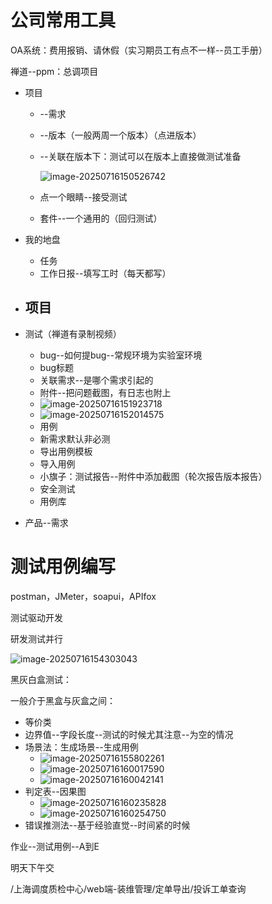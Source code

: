 # 公司常用工具

OA系统：费用报销、请休假（实习期员工有点不一样--员工手册）

禅道--ppm：总调项目

- 项目

  - --需求

  - --版本（一般两周一个版本）（点进版本）

  - --关联在版本下：测试可以在版本上直接做测试准备

    ![image-20250716150526742](C:/Users/honor/AppData/Roaming/Typora/typora-user-images/image-20250716150526742.png)

  - 点一个眼睛--接受测试

  - 套件--一个通用的（回归测试）

- 我的地盘
  - 任务
  - 工作日报--填写工时（每天都写）
- 项目
  - 
- 测试（禅道有录制视频）
  - bug--如何提bug--常规环境为实验室环境
  - bug标题
  - 关联需求--是哪个需求引起的
  - 附件--把问题截图，有日志也附上
  - ![image-20250716151923718](C:/Users/honor/AppData/Roaming/Typora/typora-user-images/image-20250716151923718.png)
  - ![image-20250716152014575](C:/Users/honor/AppData/Roaming/Typora/typora-user-images/image-20250716152014575.png)
  - 用例
  - 新需求默认非必测
  - 导出用例模板
  - 导入用例
  - 小旗子：测试报告--附件中添加截图（轮次报告版本报告）
  - 安全测试
  - 用例库
- 产品--需求

# 测试用例编写

postman，JMeter，soapui，APIfox

测试驱动开发

研发测试并行

![image-20250716154303043](C:/Users/honor/AppData/Roaming/Typora/typora-user-images/image-20250716154303043.png)

黑灰白盒测试：

一般介于黑盒与灰盒之间：

- 等价类
- 边界值--字段长度--测试的时候尤其注意--为空的情况
- 场景法：生成场景--生成用例
  - ![image-20250716155802261](https://gitee.com/ppedmo/pic-go/raw/master/img/202507161558701.png)
  - ![image-20250716160017590](C:/Users/honor/AppData/Roaming/Typora/typora-user-images/image-20250716160017590.png)
  - ![image-20250716160042141](C:/Users/honor/AppData/Roaming/Typora/typora-user-images/image-20250716160042141.png)
- 判定表--因果图
  - ![image-20250716160235828](C:/Users/honor/AppData/Roaming/Typora/typora-user-images/image-20250716160235828.png)
  - ![image-20250716160254750](C:/Users/honor/AppData/Roaming/Typora/typora-user-images/image-20250716160254750.png)
- 错误推测法--基于经验直觉--时间紧的时候

作业--测试用例--A到E

明天下午交

/上海调度质检中心/web端-装维管理/定单导出/投诉工单查询